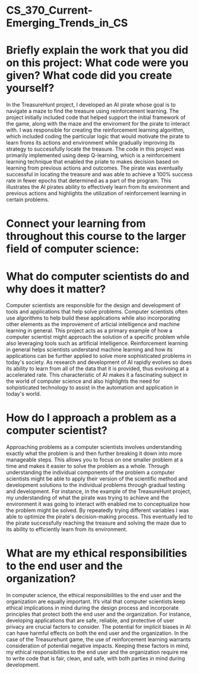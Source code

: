 # CS_370_Current-Emerging_Trends_in_CS


 # Briefly explain the work that you did on this project: What code were you given? What code did you create yourself?
  In the TreasureHunt project, I developed an AI pirate whose goal is to navigate a maze to find the treasure using reinforcement learning. The project initially included code that helped support the initial framework of the game, along with the maze and the enviroment for the pirate to interact with. I was responsible for creating the reinforcement learning algorithm, which included coding the particular logic that would motivate the pirate to learn froms its actions and environment while gradually improving its strategy to successfully locate the treasure. The code in this project was primarily implemented using deep Q-learning, which is a reinforcement learning technique that enabled the priate to makes decision based on learning from previous actions and outcomes. The pirate was eventually successful in locating the treasure and was able to achieve a 100% success rate in fewer epochs that determined as a part of the program. This illustrates the AI pirates ability to effectively learn from its environment and previous actions and highlights the utilization of reinforcement learning in certain problems. 

 # Connect your learning from throughout this course to the larger field of computer science:
 #  What do computer scientists do and why does it matter?
   Computer scientists are responsible for the design and development of tools and applications that help solve problems. Computer scientists often use algorithms to help build these applications while also incorporating other elements as the improvement of articial intelligence and machine learning in general. This project acts as a primary example of how a computer scientist might approach the solution of a specific problem while also leveraging tools such as artificial intelligence. Reinforcement learning in general helps scientists understand machine learning and how its applications can be further applied to solve more sophisticated problems in today's society. As research and development of AI rapidly evolves so does its ability to learn from all of the data that it is provided, thus evolvoing at a accelerated rate. This characteristic of AI makes it a fascinating subject in the world of computer science and also highlights the need for sohpisticated technology to assist in the automation and application in today's world. 

 # How do I approach a problem as a computer scientist?
  Approaching problems as a computer scientists involves understanding exactly what the problem is and then further breaking it down into more manageable steps. This allows you to focus on one smaller problem at a time and makes it easier to solve the problem as a whole. Through understanding the individual components of the problem a computer scientists might be able to apply their version of the scientific method and development solutions to the individual problems through gradual testing and development. For instance, in the example of the TreasureHunt project, my understanding of what the pirate was trying to achieve and the environment it was going to interact with enabled me to conceptualize how the problem might be solved. By repeatedly trying different variables I was able to optimize the pirate's decision-making process. This eventually led to the pirate successfully reaching the treasure and solving the maze due to its ability to efficiently learn from its environment. 

#  What are my ethical responsibilities to the end user and the organization?
 In computer science, the ethical responsibilities to the end user and the organization are equally important. It’s vital that computer scientists keep ethical implications in mind during the design process and incorporate principles that protect both the end user and the organization. For instance, developing applications that are safe, reliable, and protective of user privacy are crucial factors to consider. The potential for implicit biases in AI can have harmful effects on both the end user and the organization. In the case of the Treasurehunt game, the use of reinforcement learning warrants consideration of potential negative impacts. Keeping these factors in mind, my ethical responsibilities to the end user and the organization require me to write code that is fair, clean, and safe, with both parties in mind during development. 
